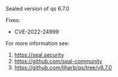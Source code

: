 Sealed version of qs 6.7.0

Fixes:
- CVE-2022-24999

For more information see:
  1. https://seal.security
  2. https://github.com/seal-community
  3. https://github.com/ljharb/qs/tree/v6.7.0
